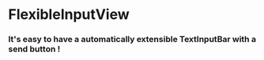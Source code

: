 # FlexibleInputView
### It's easy to have a automatically extensible TextInputBar with a send button !
